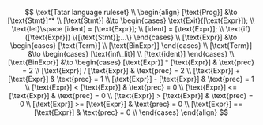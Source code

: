 $$
\text{Tatar language ruleset} \\
\begin{align}
    [\text{Prog}] &\to [\text{Stmt}]^* \\
    [\text{Stmt}] &\to 
    \begin{cases}
        \text{Exit}([\text{Expr}]); \\
        \text{let}\space [ident] = [\text{Expr}]; \\
        [ident] = [\text{Expr}]; \\
        \text{if}([\text{Expr}]) \{[\text{Stmt}];...\}
    \end{cases} \\
    [\text{Expr}] &\to 
    \begin{cases}
        [\text{Term}] \\
        [\text{BinExpr}] 
    \end{cases} \\
    [\text{Term}] &\to
    \begin{cases}
        [\text{int\_lit}] \\
        [\text{ident}] 
    \end{cases} \\
    [\text{BinExpr}] &\to
    \begin{cases}
        [\text{Expr}] * [\text{Expr}] & \text{prec} = 2 \\
        [\text{Expr}] / [\text{Expr}] & \text{prec} = 2 \\
        [\text{Expr}] + [\text{Expr}] & \text{prec} = 1 \\
        [\text{Expr}] - [\text{Expr}] & \text{prec} = 1 \\
        [\text{Expr}] < [\text{Expr}] & \text{prec} = 0 \\
        [\text{Expr}] <= [\text{Expr}] & \text{prec} = 0 \\
        [\text{Expr}] > [\text{Expr}] & \text{prec} = 0 \\
        [\text{Expr}] >= [\text{Expr}] & \text{prec} = 0 \\
        [\text{Expr}] == [\text{Expr}] & \text{prec} = 0 \\
    \end{cases}
\end{align}
$$